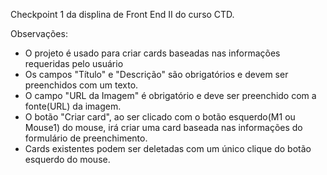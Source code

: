 Checkpoint 1 da displina de Front End II do curso CTD.

Observações:
- O projeto é usado para criar cards baseadas nas informações requeridas pelo usuário
- Os campos "Título" e "Descrição" são obrigatórios e devem ser preenchidos com um texto.
- O campo "URL da Imagem" é obrigatório e deve ser preenchido com a fonte(URL) da imagem.
- O botão "Criar card", ao ser clicado com o botão esquerdo(M1 ou Mouse1) do mouse, irá criar uma card baseada nas informações do formulário de preenchimento.
- Cards existentes podem ser deletadas com um único clique do botão esquerdo do mouse.
